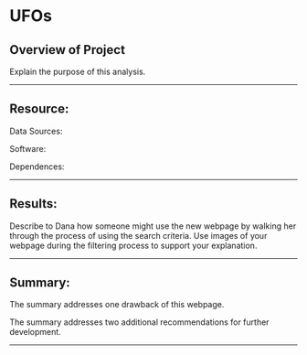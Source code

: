 # UFOs

## Overview of Project<br>
Explain the purpose of this analysis.

---

## Resource:<br>

Data Sources:

Software: 

Dependences:

 
---

## Results:<br>
 Describe to Dana how someone might use the new webpage by walking her through the process of using the search criteria. Use images of your webpage during the filtering process to support your explanation.

---

## Summary:<br>
The summary addresses one drawback of this webpage.

The summary addresses two additional recommendations for further development.

---
